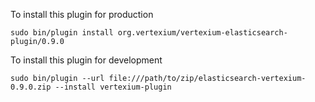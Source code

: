 
To install this plugin for production
 
    sudo bin/plugin install org.vertexium/vertexium-elasticsearch-plugin/0.9.0

To install this plugin for development

    sudo bin/plugin --url file:///path/to/zip/elasticsearch-vertexium-0.9.0.zip --install vertexium-plugin
